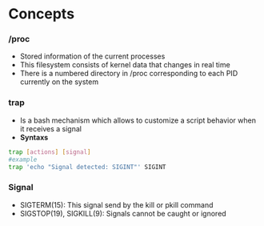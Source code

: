 # Concepts

### /proc
- Stored information of the current processes
- This filesystem consists of kernel data that changes in real time
- There is a numbered directory in /proc corresponding to each PID currently on the system

### trap
- Is a bash mechanism which allows to customize a script behavior when it receives a signal
- **Syntaxs**
```bash
trap [actions] [signal]
#example
trap 'echo "Signal detected: SIGINT"' SIGINT
```

### Signal
- SIGTERM(15): This signal send by the kill or pkill command
- SIGSTOP(19), SIGKILL(9): Signals cannot be caught or ignored
